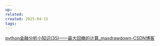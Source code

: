```yaml
---
up: 
related: 
created: 2025-04-15
tags:
---
```


[python金融分析小知识(35)——最大回撤的计算\_maxdrawdown-CSDN博客](https://blog.csdn.net/qq_41281698/article/details/125582705)

